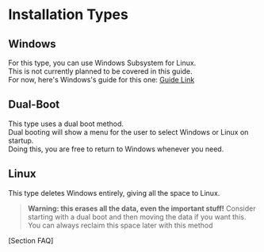 # Installation Types

## Windows
For this type, you can use Windows Subsystem for Linux.  
This is not currently planned to be covered in this guide.  
For now, here's Windows's guide for this one: [Guide Link](https://learn.microsoft.com/en-us/windows/wsl/install)


## Dual-Boot
This type uses a dual boot method.  
Dual booting will show a menu for the user to select Windows or Linux on startup.  
Doing this, you are free to return to Windows whenever you need.


## Linux
This type deletes Windows entirely, giving all the space to Linux.

>**Warning: this erases all the data, even the important stuff!**
> Consider starting with a dual boot and then moving the data if you want this.
> You can always reclaim this space later with this method


[Section FAQ]

